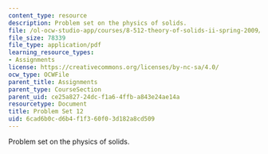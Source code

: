 ```yaml
---
content_type: resource
description: Problem set on the physics of solids.
file: /ol-ocw-studio-app/courses/8-512-theory-of-solids-ii-spring-2009/6cad6b0cd6b4f1f360f03d182a8cd509_MIT8_512s09_pset12.pdf
file_size: 78339
file_type: application/pdf
learning_resource_types:
- Assignments
license: https://creativecommons.org/licenses/by-nc-sa/4.0/
ocw_type: OCWFile
parent_title: Assignments
parent_type: CourseSection
parent_uid: ce25a827-24dc-f1a6-4ffb-a843e24ae14a
resourcetype: Document
title: Problem Set 12
uid: 6cad6b0c-d6b4-f1f3-60f0-3d182a8cd509
---
```

Problem set on the physics of solids.